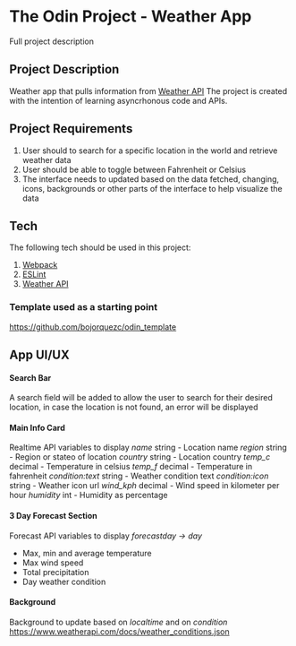 # The Odin Project - Weather App
Full project description

## Project Description
Weather app that pulls information from [Weather API](https://www.weatherapi.com/)
The project is created with the intention of learning asyncrhonous code and APIs.

## Project Requirements
1. User should to search for a specific location in the world and retrieve weather data
2. User should be able to toggle between Fahrenheit or Celsius
3. The interface needs to updated based on the data fetched, changing, icons, backgrounds or other parts of the interface to help visualize the data

## Tech
The following tech should be used in this project:
1. [Webpack](https://webpack.js.org/)
2. [ESLint](https://eslint.org/)
3. [Weather API](https://www.weatherapi.com/)

### Template used as a starting point
https://github.com/bojorquezc/odin_template

## App UI/UX
#### Search Bar
A search field will be added to allow the user to search for their desired location, in case the location is not found, an error will be displayed

#### Main Info Card
Realtime API variables to display
*name* string - Location name
*region* string - Region or stateo of location
*country* string - Location country
*temp_c* decimal - Temperature in celsius
*temp_f* decimal - Temperature in fahrenheit
*condition:text* string - Weather condition text
*condition:icon* string - Weather icon url
*wind_kph* decimal - Wind speed in kilometer per hour
*humidity* int - Humidity as percentage

#### 3 Day Forecast Section
Forecast API variables to display
*forecastday -> day*
- Max, min and average temperature
- Max wind speed
- Total precipitation
- Day weather condition

#### Background
Background to update based on *localtime* and on *condition*
https://www.weatherapi.com/docs/weather_conditions.json